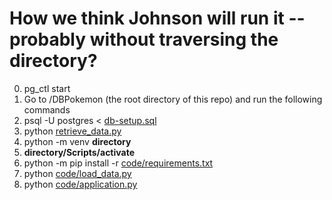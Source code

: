 # How we think Johnson will run it -- probably without traversing the directory?
0. pg_ctl start
1. Go to /DBPokemon (the root directory of this repo) and run the following commands
2. psql -U postgres < [db-setup.sql](/db-setup.sql)
3. python [retrieve_data.py](/retrieve_data.py)
4. python -m venv **directory**
5. **directory/Scripts/activate**
6. python -m pip install -r [code/requirements.txt](/code/requirements.txt)
7. python [code/load_data.py](/code/load_data.py)
8. python [code/application.py](/code/application.py)

